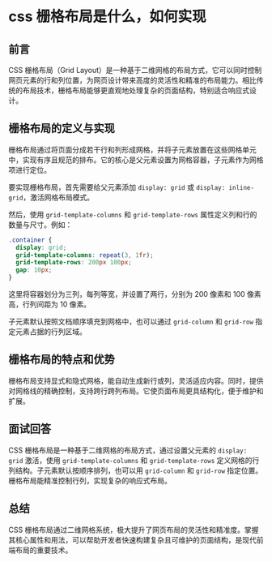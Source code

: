 # **css 栅格布局是什么，如何实现**

## 前言

CSS 栅格布局（Grid Layout）是一种基于二维网格的布局方式，它可以同时控制网页元素的行和列位置，为网页设计带来高度的灵活性和精准的布局能力。相比传统的布局技术，栅格布局能够更直观地处理复杂的页面结构，特别适合响应式设计。

## 栅格布局的定义与实现

栅格布局通过将页面分成若干行和列形成网格，并将子元素放置在这些网格单元中，实现有序且规范的排布。它的核心是父元素设置为网格容器，子元素作为网格项进行定位。

要实现栅格布局，首先需要给父元素添加 `display: grid` 或 `display: inline-grid`，激活网格布局模式。

然后，使用 `grid-template-columns` 和 `grid-template-rows` 属性定义列和行的数量与尺寸。例如：

```css
.container {
  display: grid;
  grid-template-columns: repeat(3, 1fr);
  grid-template-rows: 200px 100px;
  gap: 10px;
}
```

这里将容器划分为三列，每列等宽，并设置了两行，分别为 200 像素和 100 像素高，行列间距为 10 像素。

子元素默认按照文档顺序填充到网格中，也可以通过 `grid-column` 和 `grid-row` 指定元素占据的行列区域。

## 栅格布局的特点和优势

栅格布局支持显式和隐式网格，能自动生成新行或列，灵活适应内容。同时，提供对网格线的精确控制，支持跨行跨列布局。它使页面布局更具结构化，便于维护和扩展。

## 面试回答

CSS 栅格布局是一种基于二维网格的布局方式，通过设置父元素的 `display: grid` 激活，使用 `grid-template-columns` 和 `grid-template-rows` 定义网格的行列结构。子元素默认按顺序排列，也可以用 `grid-column` 和 `grid-row` 指定位置。栅格布局能精准控制行列，实现复杂的响应式布局。

## 总结

CSS 栅格布局通过二维网格系统，极大提升了网页布局的灵活性和精准度。掌握其核心属性和用法，可以帮助开发者快速构建复杂且可维护的页面结构，是现代前端布局的重要技术。